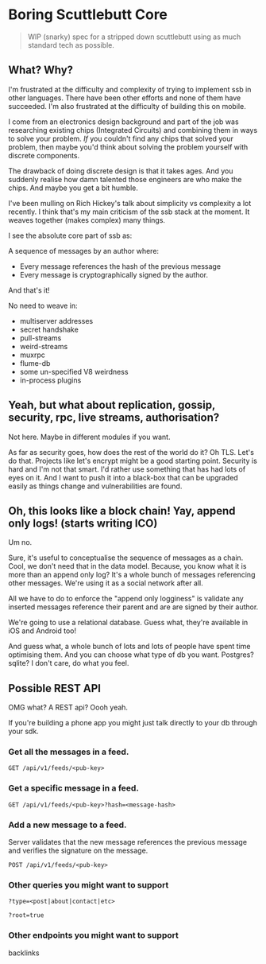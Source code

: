 # Boring Scuttlebutt Core

> WIP (snarky) spec for a stripped down scuttlebutt using as much standard tech as possible.

## What? Why?

I'm frustrated at the difficulty and complexity of trying to implement ssb in other languages. There have been other efforts and none of them have succeeded. I'm also frustrated at the difficulty of building this on mobile.

I come from an electronics design background and part of the job was researching existing chips (Integrated Circuits) and combining them in ways to solve your problem. _If_ you couldn't find any chips that solved your problem, then maybe you'd think about solving the problem yourself with discrete components.

The drawback of doing discrete design is that it takes ages. And you suddenly realise how damn talented those engineers are who make the chips. And maybe you get a bit humble. 

I've been mulling on Rich Hickey's talk about simplicity vs complexity a lot recently. I think that's my main criticism of the ssb stack at the moment. It weaves together (makes complex) many things.  

I see the absolute core part of ssb as:

A sequence of messages by an author where:
 - Every message references the hash of the previous message
 - Every message is cryptographically signed by the author.

And that's it!

No need to weave in:

- multiserver addresses
- secret handshake
- pull-streams
- weird-streams
- muxrpc
- flume-db
- some un-specified V8 weirdness
- in-process plugins


## Yeah, but what about replication, gossip, security, rpc, live streams, authorisation?

Not here. Maybe in different modules if you want. 

As far as security goes, how does the rest of the world do it? Oh TLS. Let's do that. Projects like let's encrypt might be a good starting point.
Security is hard and I'm not that smart. I'd rather use something that has had lots of eyes on it. And I want to push it into a black-box that can be upgraded easily as things change and vulnerabilities are found.


## Oh, this looks like a **block chain**! Yay, append only logs! (starts writing ICO)

Um no. 

Sure, it's useful to conceptualise the sequence of messages as a chain. Cool, we don't need that in the data model. Because, you know what it is more than an append only log? It's a whole bunch of messages referencing other messages. We're using it as a social network after all. 

All we have to do to enforce the "append only logginess" is validate any inserted messages reference their parent and are are signed by their author.

We're going to use a relational database. Guess what, they're available in iOS and Android too!

And guess what, a whole bunch of lots and lots of people have spent time optimising them. And you can choose what type of db you want. Postgres? sqlite? I don't care, do what you feel.


## Possible REST API

OMG what? A REST api? Oooh yeah.

If you're building a phone app you might just talk directly to your db through your sdk.

### Get all the messages in a feed.

`GET /api/v1/feeds/<pub-key>` 

### Get a specific message in a feed.

`GET /api/v1/feeds/<pub-key>?hash=<message-hash>`

### Add a new message to a feed.

Server validates that the new message references the previous message and verifies the signature on the message.

`POST /api/v1/feeds/<pub-key>`


### Other queries you might want to support

`?type=<post|about|contact|etc>`

`?root=true`

### Other endpoints you might want to support

backlinks
